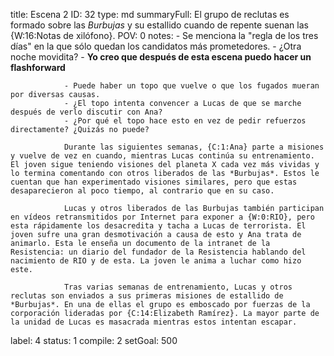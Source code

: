 title:          Escena 2
ID:             32
type:           md
summaryFull:    El grupo de reclutas es formado sobre las *Burbujas* y su estallido cuando de repente suenan las {W:16:Notas de xilófono}.
POV:            0
notes:          - Se menciona la "regla de los tres días" en la que sólo quedan los candidatos más prometedores.
                - ¿Otra noche movidita?
                - **Yo creo que después de esta escena puedo hacer un flashforward**
                
                - Puede haber un topo que vuelve o que los fugados mueran por diversas causas.
                - ¿El topo intenta convencer a Lucas de que se marche después de verlo discutir con Ana?
                - ¿Por qué el topo hace esto en vez de pedir refuerzos directamente? ¿Quizás no puede?
                
                Durante las siguientes semanas, {C:1:Ana} parte a misiones y vuelve de vez en cuando, mientras Lucas continúa su entrenamiento. El joven sigue teniendo visiones del planeta X cada vez más vividas y lo termina comentando con otros liberados de las *Burbujas*. Estos le cuentan que han experimentado visiones similares, pero que estas desaparecieron al poco tiempo, al contrario que en su caso.
                
                Lucas y otros liberados de las Burbujas también participan en vídeos retransmitidos por Internet para exponer a {W:0:RIO}, pero esta rápidamente los desacredita y tacha a Lucas de terrorista. El joven sufre una gran desmotivación a causa de esto y Ana trata de animarlo. Esta le enseña un documento de la intranet de la Resistencia: un diario del fundador de la Resistencia hablando del nacimiento de RIO y de esta. La joven le anima a luchar como hizo este.
                
                Tras varias semanas de entrenamiento, Lucas y otros reclutas son enviados a sus primeras misiones de estallido de *Burbujas*. En una de ellas el grupo es emboscado por fuerzas de la corporación lideradas por {C:14:Elizabeth Ramírez}. La mayor parte de la unidad de Lucas es masacrada mientras estos intentan escapar.
label:          4
status:         1
compile:        2
setGoal:        500


